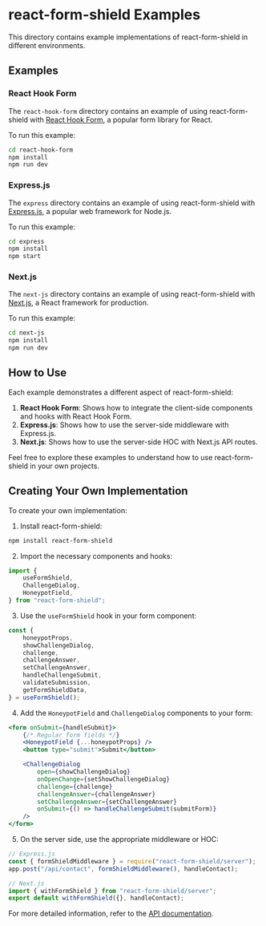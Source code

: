 # react-form-shield Examples

This directory contains example implementations of react-form-shield in different environments.

## Examples

### React Hook Form

The `react-hook-form` directory contains an example of using react-form-shield with [React Hook Form](https://react-hook-form.com/), a popular form library for React.

To run this example:

```bash
cd react-hook-form
npm install
npm run dev
```

### Express.js

The `express` directory contains an example of using react-form-shield with [Express.js](https://expressjs.com/), a popular web framework for Node.js.

To run this example:

```bash
cd express
npm install
npm start
```

### Next.js

The `next-js` directory contains an example of using react-form-shield with [Next.js](https://nextjs.org/), a React framework for production.

To run this example:

```bash
cd next-js
npm install
npm run dev
```

## How to Use

Each example demonstrates a different aspect of react-form-shield:

1. **React Hook Form**: Shows how to integrate the client-side components and hooks with React Hook Form.
2. **Express.js**: Shows how to use the server-side middleware with Express.js.
3. **Next.js**: Shows how to use the server-side HOC with Next.js API routes.

Feel free to explore these examples to understand how to use react-form-shield in your own projects.

## Creating Your Own Implementation

To create your own implementation:

1. Install react-form-shield:

```bash
npm install react-form-shield
```

2. Import the necessary components and hooks:

```jsx
import {
    useFormShield,
    ChallengeDialog,
    HoneypotField,
} from "react-form-shield";
```

3. Use the `useFormShield` hook in your form component:

```jsx
const {
    honeypotProps,
    showChallengeDialog,
    challenge,
    challengeAnswer,
    setChallengeAnswer,
    handleChallengeSubmit,
    validateSubmission,
    getFormShieldData,
} = useFormShield();
```

4. Add the `HoneypotField` and `ChallengeDialog` components to your form:

```jsx
<form onSubmit={handleSubmit}>
    {/* Regular form fields */}
    <HoneypotField {...honeypotProps} />
    <button type="submit">Submit</button>

    <ChallengeDialog
        open={showChallengeDialog}
        onOpenChange={setShowChallengeDialog}
        challenge={challenge}
        challengeAnswer={challengeAnswer}
        setChallengeAnswer={setChallengeAnswer}
        onSubmit={() => handleChallengeSubmit(submitForm)}
    />
</form>
```

5. On the server side, use the appropriate middleware or HOC:

```js
// Express.js
const { formShieldMiddleware } = require("react-form-shield/server");
app.post("/api/contact", formShieldMiddleware(), handleContact);

// Next.js
import { withFormShield } from "react-form-shield/server";
export default withFormShield({}, handleContact);
```

For more detailed information, refer to the [API documentation](../docs/api/index.md).
